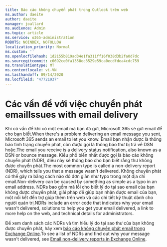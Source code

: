 ```yaml
---
title: Báo cáo không chuyển phát trong Outlook trên web
ms.author: daeite
author: daeite
manager: joallard
ms.audience: Admin
ms.topic: article
ms.service: o365-administration
ROBOTS: NOINDEX, NOFOLLOW
localization_priority: Normal
ms.custom: ''
ms.openlocfilehash: 1d2155b819ad34e1fa311ff16f038d3b2fa0d7dc
ms.sourcegitcommit: c6692ce0fa1358ec3529e59ca0ecdfdea4cdc759
ms.translationtype: MT
ms.contentlocale: vi-VN
ms.lasthandoff: 09/14/2020
ms.locfileid: "47721937"
---
```

# <a name="issues-with-email-delivery"></a><span data-ttu-id="a3651-102">Các vấn đề với việc chuyển phát email</span><span class="sxs-lookup"><span data-stu-id="a3651-102">Issues with email delivery</span></span>

<span data-ttu-id="a3651-103">Khi có vấn đề khi có một email mà bạn đã gửi, Microsoft 365 sẽ gửi email để cho bạn biết.</span><span class="sxs-lookup"><span data-stu-id="a3651-103">When there's a problem delivering an email message you sent, Microsoft 365 sends an email to let you know.</span></span> <span data-ttu-id="a3651-104">Email bạn nhận được là thông báo tình trạng chuyển phát, còn được gọi là thông báo thư bị trả về DSN hoặc.</span><span class="sxs-lookup"><span data-stu-id="a3651-104">The email you receive is a delivery status notification, also known as a DSN or bounce message.</span></span> <span data-ttu-id="a3651-105">Kiểu phổ biến nhất được gọi là báo cáo không chuyển phát (NDR), điều này sẽ thông báo cho bạn biết rằng thư không được chuyển phát.</span><span class="sxs-lookup"><span data-stu-id="a3651-105">The most common type is called a non-delivery report (NDR), which tells you that a message wasn't delivered.</span></span> <span data-ttu-id="a3651-106">Không chuyển phát có thể gây ra bằng cách nào đó đơn giản như typo trong một địa chỉ email.</span><span class="sxs-lookup"><span data-stu-id="a3651-106">Non-delivery can be caused by something as simple as a typo in an email address.</span></span> <span data-ttu-id="a3651-107">NDRs bao gồm mã lỗi cho biết lý do tại sao email của bạn không được chuyển phát, giải pháp để giúp bạn nhận được email của bạn, một nối kết đến trợ giúp thêm trên web và các chi tiết kỹ thuật dành cho người quản trị.</span><span class="sxs-lookup"><span data-stu-id="a3651-107">NDRs include an error code that indicates why your email wasn't delivered, solutions to help you get your email delivered, a link to more help on the web, and technical details for administrators.</span></span>

<span data-ttu-id="a3651-108">Để xem danh sách các NDRs và tìm hiểu lý do tại sao thư của bạn không được chuyển phát, hãy xem [báo cáo không chuyển phát email trong Exchange Online](https://docs.microsoft.com/exchange/mail-flow-best-practices/non-delivery-reports-in-exchange-online/non-delivery-reports-in-exchange-online).</span><span class="sxs-lookup"><span data-stu-id="a3651-108">To see a list of NDRs and find out why your message wasn't delivered, see [Email non-delivery reports in Exchange Online](https://docs.microsoft.com/exchange/mail-flow-best-practices/non-delivery-reports-in-exchange-online/non-delivery-reports-in-exchange-online).</span></span>